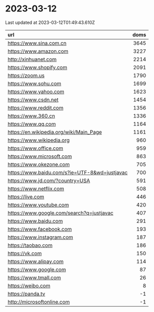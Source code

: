 # 2023-03-12

<!-- BEGIN -->
Last updated at 2023-03-12T01:49:43.610Z

url | doms
:- | -:
https://www.sina.com.cn | 3645
https://www.amazon.com | 3227
http://xinhuanet.com | 2214
https://www.shopify.com | 2091
https://zoom.us | 1790
https://www.sohu.com | 1699
https://www.yahoo.com | 1623
https://www.csdn.net | 1454
https://www.reddit.com | 1356
https://www.360.cn | 1336
https://www.qq.com | 1164
https://en.wikipedia.org/wiki/Main_Page | 1161
https://www.wikipedia.org | 960
https://www.office.com | 959
https://www.microsoft.com | 863
https://www.okezone.com | 705
https://www.baidu.com/s?ie=UTF-8&wd=justjavac | 700
https://www.jd.com/?country=USA | 591
https://www.netflix.com | 508
https://live.com | 446
https://www.youtube.com | 420
https://www.google.com/search?q=justjavac | 407
https://www.baidu.com | 291
https://www.facebook.com | 193
https://www.instagram.com | 187
https://taobao.com | 186
https://vk.com | 150
https://www.alipay.com | 114
https://www.google.com | 87
https://www.tmall.com | 26
https://weibo.com | 8
https://panda.tv | -1
http://microsoftonline.com | -1
<!-- END -->
